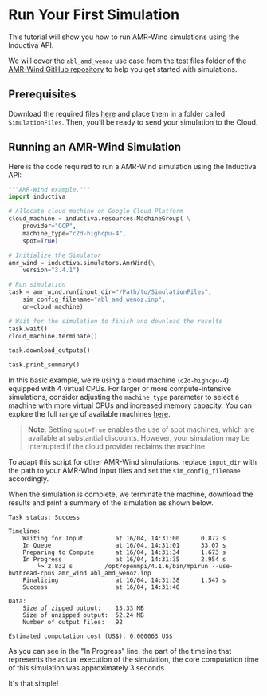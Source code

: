 # Run Your First Simulation
This tutorial will show you how to run AMR-Wind simulations using the Inductiva API. 

We will cover the `abl_amd_wenoz` use case from the test files folder of the [AMR-Wind GitHub repository](https://github.com/Exawind/amr-wind/tree/v3.4.0) to help you get started with simulations.

## Prerequisites
Download the required files [here](https://github.com/Exawind/amr-wind/tree/main/test/test_files/abl_amd_wenoz) and place them in a folder called `SimulationFiles`. Then, you’ll be ready to send your simulation to the Cloud.

## Running an AMR-Wind Simulation
Here is the code required to run a AMR-Wind simulation using the Inductiva API:

```python
"""AMR-Wind example."""
import inductiva

# Allocate cloud machine on Google Cloud Platform
cloud_machine = inductiva.resources.MachineGroup( \
    provider="GCP",
    machine_type="c2d-highcpu-4",
    spot=True)

# Initialize the Simulator
amr_wind = inductiva.simulators.AmrWind(\
    version="3.4.1")

# Run simulation
task = amr_wind.run(input_dir="/Path/to/SimulationFiles",
    sim_config_filename="abl_amd_wenoz.inp",
    on=cloud_machine)

# Wait for the simulation to finish and download the results
task.wait()
cloud_machine.terminate()

task.download_outputs()

task.print_summary()
```

In this basic example, we're using a cloud machine (`c2d-highcpu-4`) equipped with 4 virtual CPUs. 
For larger or more compute-intensive simulations, consider adjusting the `machine_type` parameter to select 
a machine with more virtual CPUs and increased memory capacity. You can explore the full range of available machines [here](https://console.inductiva.ai/machine-groups/instance-types).

> **Note**: Setting `spot=True` enables the use of spot machines, which are available at substantial discounts. 
> However, your simulation may be interrupted if the cloud provider reclaims the machine.

To adapt this script for other AMR-Wind simulations, replace `input_dir` with the
path to your AMR-Wind input files and set the `sim_config_filename` accordingly.

When the simulation is complete, we terminate the machine, download the results and print a summary of the simulation as shown below.

```
Task status: Success

Timeline:
	Waiting for Input         at 16/04, 14:31:00      0.872 s
	In Queue                  at 16/04, 14:31:01      33.07 s
	Preparing to Compute      at 16/04, 14:31:34      1.673 s
	In Progress               at 16/04, 14:31:35      2.954 s
		└> 2.832 s         /opt/openmpi/4.1.6/bin/mpirun --use-hwthread-cpus amr_wind abl_amd_wenoz.inp
	Finalizing                at 16/04, 14:31:38      1.547 s
	Success                   at 16/04, 14:31:40      

Data:
	Size of zipped output:    13.33 MB
	Size of unzipped output:  52.24 MB
	Number of output files:   92

Estimated computation cost (US$): 0.000063 US$
```

As you can see in the "In Progress" line, the part of the timeline that represents the actual execution of the simulation, 
the core computation time of this simulation was approximately 3 seconds.

It's that simple!
